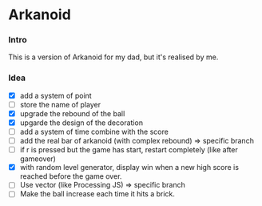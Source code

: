 # Arkanoid

### Intro
This is a version of Arkanoid for my dad, but it's realised by me.

### Idea

- [x] add a system of point
- [ ] store the name of player
- [x] upgrade the rebound of the ball
- [x] upgarde the design of the decoration
- [ ] add a system of time combine with the score
- [ ] add the real bar of arkanoid (with complex rebound) => specific branch
- [ ] if r is pressed but the game has start, restart completely (like after gameover)
- [x] with random level generator, display win when a new high score is reached before the game over.
- [ ] Use vector (like Processing JS) => specific branch
- [ ] Make the ball increase each time it hits a brick.